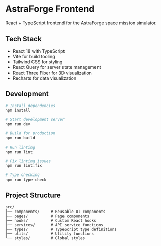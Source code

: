 # AstraForge Frontend

React + TypeScript frontend for the AstraForge space mission simulator.

## Tech Stack

- React 18 with TypeScript
- Vite for build tooling
- Tailwind CSS for styling
- React Query for server state management
- React Three Fiber for 3D visualization
- Recharts for data visualization

## Development

```bash
# Install dependencies
npm install

# Start development server
npm run dev

# Build for production
npm run build

# Run linting
npm run lint

# Fix linting issues
npm run lint:fix

# Type checking
npm run type-check
```

## Project Structure

```
src/
├── components/     # Reusable UI components
├── pages/          # Page components
├── hooks/          # Custom React hooks
├── services/       # API service functions
├── types/          # TypeScript type definitions
├── utils/          # Utility functions
└── styles/         # Global styles
```